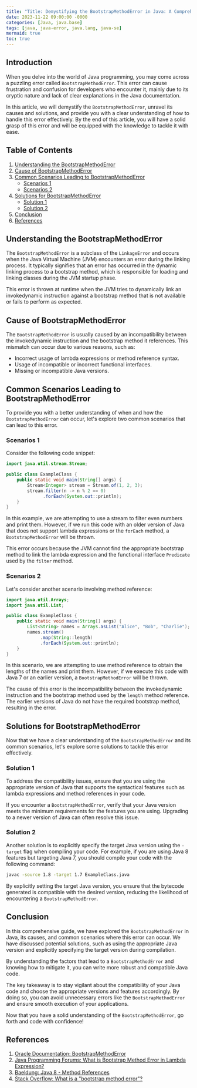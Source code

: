 ```yaml
---
title: "Title: Demystifying the BootstrapMethodError in Java: A Comprehensive Guide"
date: 2023-11-22 09:00:00 -0000
categories: [Java, java.base]
tags: [java, java-error, java.lang, java-se]
mermaid: true
toc: true
---
```



## Introduction

When you delve into the world of Java programming, you may come across a puzzling error called `BootstrapMethodError`. This error can cause frustration and confusion for developers who encounter it, mainly due to its cryptic nature and lack of clear explanations in the Java documentation.

In this article, we will demystify the `BootstrapMethodError`, unravel its causes and solutions, and provide you with a clear understanding of how to handle this error effectively. By the end of this article, you will have a solid grasp of this error and will be equipped with the knowledge to tackle it with ease.

## Table of Contents

1. [Understanding the BootstrapMethodError](#understanding-the-bootstrapmethoderror)
2. [Cause of BootstrapMethodError](#cause-of-bootstrapmethoderror)
3. [Common Scenarios Leading to BootstrapMethodError](#common-scenarios-leading-to-bootstrapmethoderror)
   - [Scenarios 1](#scenarios-1)
   - [Scenarios 2](#scenarios-2)
4. [Solutions for BootstrapMethodError](#solutions-for-bootstrapmethoderror)
   - [Solution 1](#solution-1)
   - [Solution 2](#solution-2)
5. [Conclusion](#conclusion)
6. [References](#references)

## Understanding the BootstrapMethodError

The `BootstrapMethodError` is a subclass of the `LinkageError` and occurs when the Java Virtual Machine (JVM) encounters an error during the linking process. It typically signifies that an error has occurred in the dynamic linking process to a bootstrap method, which is responsible for loading and linking classes during the JVM startup phase.

This error is thrown at runtime when the JVM tries to dynamically link an invokedynamic instruction against a bootstrap method that is not available or fails to perform as expected.

## Cause of BootstrapMethodError

The `BootstrapMethodError` is usually caused by an incompatibility between the invokedynamic instruction and the bootstrap method it references. This mismatch can occur due to various reasons, such as:

- Incorrect usage of lambda expressions or method reference syntax.
- Usage of incompatible or incorrect functional interfaces.
- Missing or incompatible Java versions.

## Common Scenarios Leading to BootstrapMethodError

To provide you with a better understanding of when and how the `BootstrapMethodError` can occur, let's explore two common scenarios that can lead to this error.

### Scenarios 1

Consider the following code snippet:

```java
import java.util.stream.Stream;

public class ExampleClass {
    public static void main(String[] args) {
        Stream<Integer> stream = Stream.of(1, 2, 3);
        stream.filter(n -> n % 2 == 0)
              .forEach(System.out::println);
    }
}
```

In this example, we are attempting to use a stream to filter even numbers and print them. However, if we run this code with an older version of Java that does not support lambda expressions or the `forEach` method, a `BootstrapMethodError` will be thrown.

This error occurs because the JVM cannot find the appropriate bootstrap method to link the lambda expression and the functional interface `Predicate` used by the `filter` method.

### Scenarios 2

Let's consider another scenario involving method reference:

```java
import java.util.Arrays;
import java.util.List;

public class ExampleClass {
    public static void main(String[] args) {
        List<String> names = Arrays.asList("Alice", "Bob", "Charlie");
        names.stream()
             .map(String::length)
             .forEach(System.out::println);
    }
}
```

In this scenario, we are attempting to use method reference to obtain the lengths of the names and print them. However, if we execute this code with Java 7 or an earlier version, a `BootstrapMethodError` will be thrown.

The cause of this error is the incompatibility between the invokedynamic instruction and the bootstrap method used by the `length` method reference. The earlier versions of Java do not have the required bootstrap method, resulting in the error.

## Solutions for BootstrapMethodError

Now that we have a clear understanding of the `BootstrapMethodError` and its common scenarios, let's explore some solutions to tackle this error effectively.

### Solution 1

To address the compatibility issues, ensure that you are using the appropriate version of Java that supports the syntactical features such as lambda expressions and method references in your code.

If you encounter a `BootstrapMethodError`, verify that your Java version meets the minimum requirements for the features you are using. Upgrading to a newer version of Java can often resolve this issue.

### Solution 2

Another solution is to explicitly specify the target Java version using the `-target` flag when compiling your code. For example, if you are using Java 8 features but targeting Java 7, you should compile your code with the following command:

```bash
javac -source 1.8 -target 1.7 ExampleClass.java
```

By explicitly setting the target Java version, you ensure that the bytecode generated is compatible with the desired version, reducing the likelihood of encountering a `BootstrapMethodError`.

## Conclusion

In this comprehensive guide, we have explored the `BootstrapMethodError` in Java, its causes, and common scenarios where this error can occur. We have discussed potential solutions, such as using the appropriate Java version and explicitly specifying the target version during compilation.

By understanding the factors that lead to a `BootstrapMethodError` and knowing how to mitigate it, you can write more robust and compatible Java code.

The key takeaway is to stay vigilant about the compatibility of your Java code and choose the appropriate versions and features accordingly. By doing so, you can avoid unnecessary errors like the `BootstrapMethodError` and ensure smooth execution of your applications.

Now that you have a solid understanding of the `BootstrapMethodError`, go forth and code with confidence!

## References

1. [Oracle Documentation: BootstrapMethodError](https://docs.oracle.com/javase/8/docs/api/java/lang/BootstrapMethodError.html)
2. [Java Programming Forums: What is Bootstrap Method Error in Lambda Expression?](https://www.javaprogrammingforums.com/java-theory-questions/50039-what-bootstrap-method-error-lambda-expression.html)
3. [Baeldung: Java 8 - Method References](https://www.baeldung.com/java-method-references)
4. [Stack Overflow: What is a "bootstrap method error"?](https://stackoverflow.com/questions/47577637/what-is-a-bootstrap-method-error)